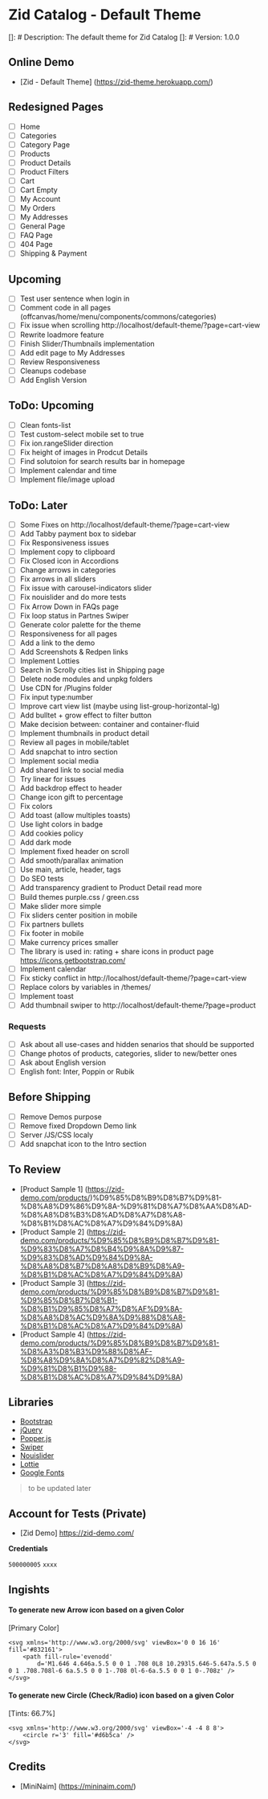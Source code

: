# Zid Catalog - Default Theme

[]: # Description: The default theme for Zid Catalog
[]: # Version: 1.0.0

## Online Demo

- [Zid - Default Theme] (https://zid-theme.herokuapp.com/)

## Redesigned Pages

- [ ] Home
- [ ] Categories
- [ ] Category Page
- [ ] Products
- [ ] Product Details
- [ ] Product Filters
- [ ] Cart
- [ ] Cart Empty
- [ ] My Account
- [ ] My Orders
- [ ] My Addresses
- [ ] General Page
- [ ] FAQ Page
- [ ] 404 Page
- [ ] Shipping & Payment

## Upcoming

- [ ] Test user sentence when login in
- [ ] Comment code in all pages (offcanvas/home/menu/components/commons/categories)
- [ ] Fix issue when scrolling http://localhost/default-theme/?page=cart-view
- [ ] Rewrite loadmore feature
- [ ] Finish Slider/Thumbnails implementation
- [ ] Add edit page to My Addresses
- [ ] Review Responsiveness
- [ ] Cleanups codebase
- [ ] Add English Version

## ToDo: Upcoming

- [ ] Clean fonts-list
- [ ] Test custom-select mobile set to true
- [ ] Fix ion.rangeSlider direction
- [ ] Fix height of images in Prodcut Details
- [ ] Find solutoion for search results bar in homepage
- [ ] Implement calendar and time
- [ ] Implement file/image upload

## ToDo: Later

- [ ] Some Fixes on http://localhost/default-theme/?page=cart-view
- [ ] Add Tabby payment box to sidebar
- [ ] Fix Responsiveness issues
- [ ] Implement copy to clipboard
- [ ] Fix Closed icon in Accordions
- [ ] Change arrows in categories
- [ ] Fix arrows in all sliders
- [ ] Fix issue with carousel-indicators slider
- [ ] Fix nouislider and do more tests
- [ ] Fix Arrow Down in FAQs page
- [ ] Fix loop status in Partnes Swiper
- [ ] Generate color palette for the theme
- [ ] Responsiveness for all pages
- [ ] Add a link to the demo
- [ ] Add Screenshots & Redpen links
- [ ] Implement Lotties
- [ ] Search in Scrolly cities list in Shipping page
- [ ] Delete node modules and unpkg folders
- [ ] Use CDN for /Plugins folder
- [ ] Fix input type:number
- [ ] Improve cart view list (maybe using list-group-horizontal-lg)
- [ ] Add bulltet + grow effect to filter button
- [ ] Make decision between: container and container-fluid
- [ ] Implement thumbnails in product detail
- [ ] Review all pages in mobile/tablet
- [ ] Add snapchat to intro section
- [ ] Implement social media
- [ ] Add shared link to social media
- [ ] Try linear for issues
- [ ] Add backdrop effect to header
- [ ] Change icon gift to percentage
- [ ] Fix colors
- [ ] Add toast (allow multiples toasts)
- [ ] Use light colors in badge
- [ ] Add cookies policy
- [ ] Add dark mode
- [ ] Implement fixed header on scroll
- [ ] Add smooth/parallax animation
- [ ] Use main, article, header, tags
- [ ] Do SEO tests
- [ ] Add transparency gradient to Product Detail read more
- [ ] Build themes purple.css / green.css
- [ ] Make slider more simple
- [ ] Fix sliders center position in mobile
- [ ] Fix partners bullets
- [ ] Fix footer in mobile
- [ ] Make currency prices smaller
- [ ] The library is used in: rating + share icons in product page https://icons.getbootstrap.com/
- [ ] Implement calendar
- [ ] Fix sticky conflict in http://localhost/default-theme/?page=cart-view
- [ ] Replace colors by variables in /themes/
- [ ] Implement toast
- [ ] Add thumbnail swiper to http://localhost/default-theme/?page=product

### Requests

- [ ] Ask about all use-cases and hidden senarios that should be supported
- [ ] Change photos of products, categories, slider to new/better ones
- [ ] Ask about English version
- [ ] English font: Inter, Poppin or Rubik

## Before Shipping

- [ ] Remove Demos purpose
- [ ] Remove fixed Dropdown Demo link
- [ ] Server /JS/CSS localy
- [ ] Add snapchat icon to the Intro section

## To Review

- [Product Sample 1] (https://zid-demo.com/products/)%D9%85%D8%B9%D8%B7%D9%81-%D8%A8%D9%86%D9%8A-%D9%81%D8%A7%D8%AA%D8%AD-%D8%A8%D8%B3%D8%AD%D8%A7%D8%A8-%D8%B1%D8%AC%D8%A7%D9%84%D9%8A)
- [Product Sample 2] (https://zid-demo.com/products/%D9%85%D8%B9%D8%B7%D9%81-%D9%83%D8%A7%D8%B4%D9%8A%D9%87-%D9%83%D8%AD%D9%84%D9%8A-%D8%A8%D8%B7%D8%A8%D8%B9%D8%A9-%D8%B1%D8%AC%D8%A7%D9%84%D9%8A)
- [Product Sample 3] (https://zid-demo.com/products/%D9%85%D8%B9%D8%B7%D9%81-%D9%85%D8%B7%D8%B1-%D8%B1%D9%85%D8%A7%D8%AF%D9%8A-%D8%A8%D8%AC%D9%8A%D9%88%D8%A8-%D8%B1%D8%AC%D8%A7%D9%84%D9%8A)
- [Product Sample 4] (https://zid-demo.com/products/%D9%85%D8%B9%D8%B7%D9%81-%D8%A3%D8%B3%D9%88%D8%AF-%D8%A8%D9%8A%D8%A7%D9%82%D8%A9-%D9%81%D8%B1%D9%88-%D8%B1%D8%AC%D8%A7%D9%84%D9%8A)

## Libraries

- [Bootstrap](https://getbootstrap.com/)
- [jQuery](https://jquery.com/)
- [Popper.js](https://popper.js.org/)
- [Swiper](https://swiperjs.com/)
- [Nouislider](https://refreshless.com/nouislider/)
- [Lottie](https://airbnb.design/lottie/)
- [Google Fonts](https://fonts.google.com/)

> to be updated later

## Account for Tests (Private)

- [Zid Demo] https://zid-demo.com/

**Credentials**

`500000005`
`xxxx`

## Ingishts

#### To generate new Arrow icon based on a given Color

[Primary Color]

```
<svg xmlns='http://www.w3.org/2000/svg' viewBox='0 0 16 16' fill='#832161'>
    <path fill-rule='evenodd'
        d='M1.646 4.646a.5.5 0 0 1 .708 0L8 10.293l5.646-5.647a.5.5 0 0 1 .708.708l-6 6a.5.5 0 0 1-.708 0l-6-6a.5.5 0 0 1 0-.708z' />
</svg>
```

#### To generate new Circle (Check/Radio) icon based on a given Color

[Tints: 66.7%]

```
<svg xmlns='http://www.w3.org/2000/svg' viewBox='-4 -4 8 8'>
    <circle r='3' fill='#d6b5ca' />
</svg>
```

## Credits

- [MiniNaim] (https://mininaim.com/)
